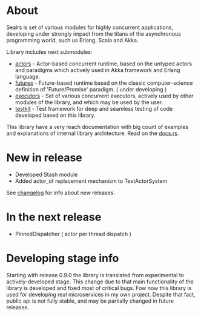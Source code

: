 
# About

Sealrs is set of various modules for highly concurrent applications, developing under strongly impact from the titans of the asynchronous programming world, such us Erlang, Scala and Akka.

Library includes next submodules:
* [actors](https://docs.rs/sealrs/*/sealrs/actors/index.html) - Actor-based concurrent runtime, based on the untyped actors and paradigms which actively used in Akka framework and Erlang language.
* [futures](https://docs.rs/sealrs/*/sealrs/futures/index.html) - Future-based runtime based on the classic computer-science definition of 'Future/Promise' paradigm. ( under developing )
* [executors](https://docs.rs/sealrs/*/sealrs/executors/index.html) - Set of various concurrent executors, actively used by other modules of the library, and which may be used by the user.
* [testkit](https://docs.rs/sealrs/*/sealrs/testkit/index.html) - Test framework for deep and seamless testing of code developed based on this library.

This library have a very reach documentation with big count of examples and explanations of internal library architecture. Read on the [docs.rs](https://docs.rs/sealrs/).

# New in release

* Developed Stash module
* Added actor_of replacement mechanism to TestActorSystem

See [changelog](https://github.com/Serbis/sealrs/blob/master/changelog.md) for info about new releases.

# In the next release

* PinnedDispatcher ( actor per thread dispatch )

# Developing stage info

Starting with release 0.9.0 the library is translated from experimental to actively-developed stage. This change due to that main functionality of the library is developed and fixed most of critical bugs. Fow now this library is used for developing real microservices in my own project. Despite that fact, public api is not fully stable, and may be partially changed in future releases.